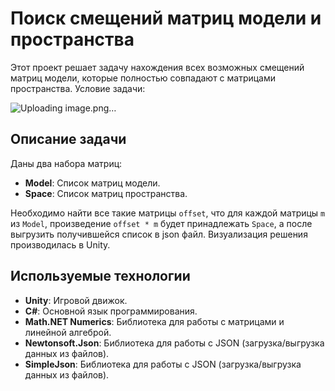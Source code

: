 # Поиск смещений матриц модели и пространства

Этот проект решает задачу нахождения всех возможных смещений матриц модели, которые полностью совпадают с матрицами пространства. Условие задачи:

![Uploading image.png…]()

## Описание задачи

Даны два набора матриц:
- **Model**: Список матриц модели.
- **Space**: Список матриц пространства.

Необходимо найти все такие матрицы `offset`, что для каждой матрицы `m` из `Model`, произведение `offset * m` будет принадлежать `Space`, а после выгрузить получившейся список в json файл. Визуализация решения производилась в Unity.

## Используемые технологии

- **Unity**: Игровой движок.
- **C#**: Основной язык программирования.
- **Math.NET Numerics**: Библиотека для работы с матрицами и линейной алгеброй.
- **Newtonsoft.Json**: Библиотека для работы с JSON (загрузка/выгрузка данных из файлов).
- **SimpleJson**: Библиотека для работы с JSON (загрузка/выгрузка данных из файлов).
